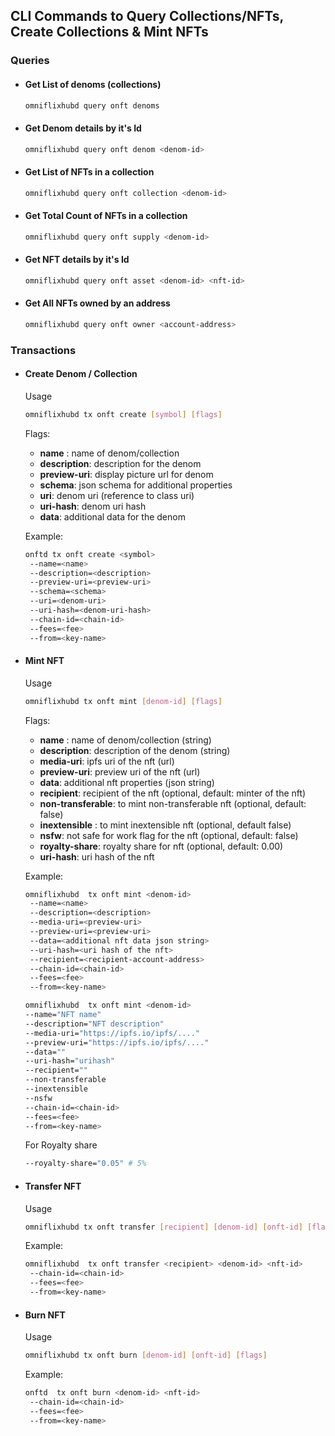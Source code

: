 


## CLI Commands to Query Collections/NFTs, Create Collections & Mint NFTs

### Queries
  - #### Get List of denoms (collections)
    ```bash
    omniflixhubd query onft denoms
    ```
  - #### Get Denom details by it's Id
     ```bash
    omniflixhubd query onft denom <denom-id>
    ```    
  - #### Get List of NFTs in a collection
    ```bash
    omniflixhubd query onft collection <denom-id>
    ```
  - #### Get Total Count of NFTs in a collection
    ```bash
    omniflixhubd query onft supply <denom-id>
    ```
  - #### Get NFT details by it's Id
    ```bash
    omniflixhubd query onft asset <denom-id> <nft-id>
    ```
  - #### Get All NFTs owned by an address
    ```bash
    omniflixhubd query onft owner <account-address>
    ```
    
### Transactions
  - #### Create Denom / Collection
    Usage
    ```bash
    omniflixhubd tx onft create [symbol] [flags] 
    ```
    
    Flags:
      - **name** : name of denom/collection
      - **description**: description for the denom
      - **preview-uri**: display picture url for denom
      - **schema**: json schema for additional properties
      - **uri**: denom uri (reference to class uri)
      - **uri-hash**: denom uri hash
      - **data**: additional data for the denom
      
    Example:
    ```bash
    onftd tx onft create <symbol>  
     --name=<name>
     --description=<description>
     --preview-uri=<preview-uri>
     --schema=<schema>
     --uri=<denom-uri>
     --uri-hash=<denom-uri-hash>
     --chain-id=<chain-id>
     --fees=<fee>
     --from=<key-name>
    ```
  - #### Mint NFT
    Usage
    ```bash
    omniflixhubd tx onft mint [denom-id] [flags]
    ```
    
    Flags:
      - **name** : name of denom/collection (string)
      - **description**: description of the denom (string)
      - **media-uri**: ipfs uri of the nft (url)
      - **preview-uri**: preview uri of the nft (url)
      - **data**: additional nft properties (json string)
      - **recipient**: recipient of the nft (optional, default: minter of the nft)
      - **non-transferable**:  to mint non-transferable nft (optional, default: false)
      - **inextensible** : to mint inextensible nft (optional, default false)
      - **nsfw**: not safe for work flag for the nft (optional, default: false)  
      - **royalty-share**: royalty share for nft (optional, default: 0.00)
      - **uri-hash**: uri hash of the nft
      
    Example:
    ```bash
    omniflixhubd  tx onft mint <denom-id>
     --name=<name>
     --description=<description>
     --media-uri=<preview-uri>
     --preview-uri=<preview-uri>
     --data=<additional nft data json string>
     --uri-hash=<uri hash of the nft>
     --recipient=<recipient-account-address>
     --chain-id=<chain-id>
     --fees=<fee>
     --from=<key-name>
      ```
    ```bash
    omniflixhubd  tx onft mint <denom-id>
    --name="NFT name" 
    --description="NFT description" 
    --media-uri="https://ipfs.io/ipfs/...." 
    --preview-uri="https://ipfs.io/ipfs/...." 
    --data="" 
    --uri-hash="urihash"
    --recipient="" 
    --non-transferable 
    --inextensible 
    --nsfw 
    --chain-id=<chain-id>
    --fees=<fee>
    --from=<key-name>
      ```
    For Royalty share
    ```bash
    --royalty-share="0.05" # 5% 
    ```
  - #### Transfer NFT
    Usage
    ```bash
    omniflixhubd tx onft transfer [recipient] [denom-id] [onft-id] [flags]
    ```
    
    Example:
    ```bash
    omniflixhubd  tx onft transfer <recipient> <denom-id> <nft-id>
     --chain-id=<chain-id>
     --fees=<fee>
     --from=<key-name>
    ```

  - #### Burn NFT
    Usage
    ```bash
    omniflixhubd tx onft burn [denom-id] [onft-id] [flags]
    ```
    
    Example:
    ```bash
    onftd  tx onft burn <denom-id> <nft-id>
     --chain-id=<chain-id>
     --fees=<fee>
     --from=<key-name>
    ```
